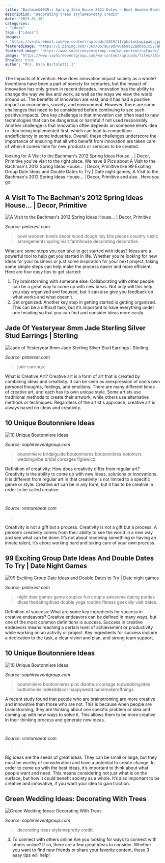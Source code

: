 ```yaml
---
title: "Bachman&#039;s Spring Idea House 2021 Dates ~ Bowl Wooden Bowls Decor Wood Dough Itsy Bits Pieces Country Rustic Arrangements Spring Visit Farmhouse Decorating Decorative"
description: "Decorating trees stylemepretty credit"
date: "2023-01-16"
categories:
- "ideas"
tags: ["ideas"]
images:
- "https://venturebeat.com/wp-content/uploads/2019/11/photoshopipad.jpg"
featuredImage: "https://i.pinimg.com/736x/06/a6/9d/06a69d22abbab1c527ab745b63a52aa8--dough-bowl-wood-bowls.jpg"
featured_image: "https://www.saphireeventgroup.com/wp-content/uploads/files/8414/5694/2699/unique_boutonniere_6.jpg"
image: "https://www.saphireeventgroup.com/wp-content/uploads/files/3514/5694/2696/unique_boutonniere_2.jpg"
ShowToc: true
author: "Mrs. Kara Bartoletti I"
---
```



The Impacts of Invention: How does innovation impact society as a whole?
Inventions have been a part of society for centuries, but the impact of innovation has only grown in recent decades. Innovation has the ability to change the way we live and work, as well as the ways we view the world around us. The benefits of innovation are vast, and it has had a positive impact on economies, society, and environment. However, there are some challenges that need to be considered before continuing to see such positive impacts. One key challenge is that innovation can often lead to new technologies that can be dangerous or harmful if not used responsibly. Another challenge is that innovation often depends on someone else’s idea or idea being implemented first, which can lead to competition andefficiency in some industries. Overall, these challenges underscore the importance of ensuring that all who benefit from innovation are taken care of when it comes time for new products or services to be created.

	

		
looking for A Visit to the Bachman&#039;s 2012 Spring Ideas House... | Decor, Primitive you've visit to the right place. We have 8 Pics about A Visit to the Bachman&#039;s 2012 Spring Ideas House... | Decor, Primitive like 99 Exciting Group Date Ideas and Double Dates to Try | Date night games, A Visit to the Bachman&#039;s 2012 Spring Ideas House... | Decor, Primitive and also . Here you go:
		
    
## A Visit To The Bachman&#039;s 2012 Spring Ideas House... | Decor, Primitive

<img loading=lazy src="https://i.pinimg.com/736x/06/a6/9d/06a69d22abbab1c527ab745b63a52aa8--dough-bowl-wood-bowls.jpg" onerror="this.onerror=null;this.src='https://tse4.mm.bing.net/th?id=OIP.ThLpRaGNNM0JBetKERQPzwAAAA&amp;pid=15.1';" alt="A Visit to the Bachman&#039;s 2012 Spring Ideas House... | Decor, Primitive">

_Source: pinterest.com_

>bowl wooden bowls decor wood dough itsy bits pieces country rustic arrangements spring visit farmhouse decorating decorative. 

	

What are some steps you can take to get started with ideas?
Ideas are a powerful tool to help get you started in life. Whether you’re looking for new ideas for your business or just some inspiration for your next project, taking some simple steps can help make the process easier and more efficient. Here are four easy tips to get started: 
1. Try brainstorming with someone else: Collaborating with other people can be a great way to come up with new ideas. Not only will this help you stay organized and focused, but it can also give you feedback on what works and what doesn’t. 
2. Get organized: Another key step in getting started is getting organized. This can be a difficult task, but it’s important to have everything under one heading so that you can find and consider ideas more easily. 

    
## Jade Of Yesteryear 8mm Jade Sterling Silver Stud Earrings | Sterling

<img loading=lazy src="https://i.pinimg.com/736x/1b/79/b2/1b79b276cdfd25a2b379ce69fa894264--jade-earrings-jade-jewelry.jpg" onerror="this.onerror=null;this.src='https://tse4.mm.bing.net/th?id=OIP.z97_9Cpnm0BXmZHIwaCaqgD6D6&amp;pid=15.1';" alt="Jade of Yesteryear 8mm Jade Sterling Silver Stud Earrings | Sterling">

_Source: pinterest.com_

>jade earrings. 

	

What is Creative Art?
Creative art is a form of art that is created by combining ideas and creativity. It can be seen as anexpression of one's own personal thoughts, feelings, and emotions. There are many different kinds of creative art, and each has its own unique style. Some artists use traditional methods to create their artwork, while others use alternative methods or techniques. Regardless of the artist's approach, creative art is always based on ideas and creativity.

    
## 10 Unique Boutonniere Ideas

<img loading=lazy src="https://www.saphireeventgroup.com/wp-content/uploads/files/8414/5694/2699/unique_boutonniere_6.jpg" onerror="this.onerror=null;this.src='https://tse1.mm.bing.net/th?id=OIP.F8xt2Ds5SLMLM8OyPekDFgAAAA&amp;pid=15.1';" alt="10 Unique Boutonniere Ideas">

_Source: saphireeventgroup.com_

>boutonniere bridalguide boutonnieres boutonnières botoniers weddingvibe bridal corsages figlewicz. 

	

Definition of creativity: How does creativity differ from regular art?
Creativity is the ability to come up with new ideas, solutions or innovations. It is different from regular art in that creativity is not limited to a specific genre or style. Creative art can be in any form, but it has to be creative in order to be called creative.

    
## 

<img loading=lazy src="https://venturebeat.com/wp-content/uploads/2019/11/photoshopipad.jpg" onerror="this.onerror=null;this.src='https://tse4.mm.bing.net/th?id=OIP.z0Cxihs-U0tIJIaoh2pT5AHaFw&amp;pid=15.1';" alt="">

_Source: venturebeat.com_

>. 

	

Creativity is not a gift but a process.
Creativity is not a gift but a process. A person’s creativity comes from their ability to see the world in a new way and see what can be done. It’s not about receiving something or having an innate talent, it’s about working hard and taking care of your own process.

    
## 99 Exciting Group Date Ideas And Double Dates To Try | Date Night Games

<img loading=lazy src="https://i.pinimg.com/736x/f3/69/a3/f369a3667d16a2d71402fdbc8ece3a59--group-couples-games-date-night-games-for-couples.jpg" onerror="this.onerror=null;this.src='https://tse3.mm.bing.net/th?id=OIP.MvT5INnVotd13tFrQzgRlAHaPk&amp;pid=15.1';" alt="99 Exciting Group Date Ideas and Double Dates to Try | Date night games">

_Source: pinterest.com_

>night date games game couples fun couple awesome dating parties divas thedatingdivas double yoga routine fitness geek diy visit dates. 

	

Definition of success: What are some key ingredients for success in creative endeavors?
Creative endeavors can be defined in many ways, but one of the most common definitions is success. Success in creative endeavors means reaching a certain level of achievement or productivity while working on an activity or project. Key ingredients for success include a dedication to the task, a clear vision and plan, and strong team support.

    
## 10 Unique Boutonniere Ideas

<img loading=lazy src="https://www.saphireeventgroup.com/wp-content/uploads/files/3514/5694/2696/unique_boutonniere_2.jpg" onerror="this.onerror=null;this.src='https://tse4.mm.bing.net/th?id=OIP.eG_JgGc5Wp7sh9P6XiKuPgAAAA&amp;pid=15.1';" alt="10 Unique Boutonniere Ideas">

_Source: saphireeventgroup.com_

>boutonniere boutonnieres pins dianthus corsage topweddingsites buttonholes indeeddecor happywedd handmakerofthings. 

	

A recent study found that people who are brainstroming are more creative and innovative than those who are not. This is because when people are brainstroming, they are thinking about one specific problem or idea and coming up with new ways to solve it. This allows them to be more creative in their thinking process and generate new ideas.

    
## 

<img loading=lazy src="https://venturebeat.com/wp-content/uploads/2019/11/IMG_3270.png?w=300" onerror="this.onerror=null;this.src='https://tse1.mm.bing.net/th?id=OIP.Exb6RmeMBDvVgJPm63bQ4wAAAA&amp;pid=15.1';" alt="">

_Source: venturebeat.com_

>. 

	

Big ideas are the seeds of great ideas. They can be small or large, but they must be worthy of consideration and have a potential to create change. In order to come up with the best ideas, it’s important to think about what people want and need. This means considering not just what is on the surface, but how it could benefit society as a whole. It’s also important to be creative and innovative, if you want your idea to gain traction.

    
## Green Wedding Ideas: Decorating With Trees

<img loading=lazy src="https://www.saphireeventgroup.com/wp-content/uploads/files/4014/5857/9755/Green_Wedding_Ideas_6.jpg" onerror="this.onerror=null;this.src='https://tse2.mm.bing.net/th?id=OIP.TIT_B7Yg6jKJBACPqum67gAAAA&amp;pid=15.1';" alt="Green Wedding Ideas: Decorating With Trees">

_Source: saphireeventgroup.com_

>decorating trees stylemepretty credit. 

	

3. To connect with others online
Are you looking for ways to connect with others online? If so, there are a few great ideas to consider. Whether you want to find new friends or share your favorite content, these 3 easy tips will help!

